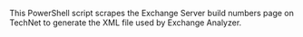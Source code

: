 This PowerShell script scrapes the Exchange Server build numbers page on TechNet to generate the XML file used by Exchange Analyzer.
